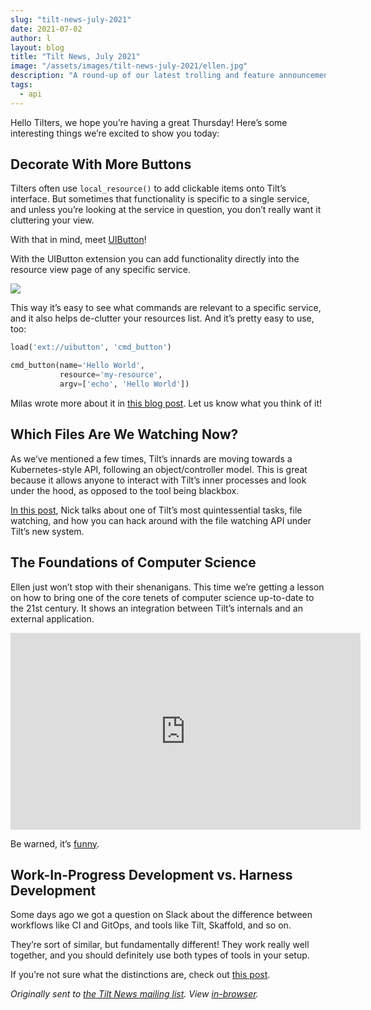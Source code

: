 ```yaml
---
slug: "tilt-news-july-2021"
date: 2021-07-02
author: l
layout: blog
title: "Tilt News, July 2021"
image: "/assets/images/tilt-news-july-2021/ellen.jpg"
description: "A round-up of our latest trolling and feature announcements."
tags:
  - api
---
```


Hello Tilters, we hope you’re having a great Thursday! Here’s some interesting
things we’re excited to show you today:

## Decorate With More Buttons

Tilters often use `local_resource()` to add clickable items onto Tilt’s
interface. But sometimes that functionality is specific to a single service, and
unless you’re looking at the service in question, you don’t really want it
cluttering your view.

With that in mind, meet [UIButton](https://github.com/tilt-dev/tilt-extensions/tree/master/uibutton)!

With the UIButton extension you can add functionality directly into the resource
view page of any specific service.

![](/assets/images/tilt-news-july-2021/buttons.jpg)

This way it’s easy to see what commands are relevant to a specific service, and
it also helps de-clutter your resources list. And it’s pretty easy to use, too:

```python
load('ext://uibutton', 'cmd_button')

cmd_button(name='Hello World',
           resource='my-resource',
           argv=['echo', 'Hello World'])
```

Milas wrote more about it in [this blog
post](https://blog.tilt.dev/2021/06/21/uibutton.html). Let us know what you
think of it!

## Which Files Are We Watching Now?

As we’ve mentioned a few times, Tilt’s innards are moving towards a Kubernetes-style API, following an object/controller model. This is great because it allows anyone to interact with Tilt’s inner processes and look under the hood, as opposed to the tool being blackbox. 

[In this post](https://blog.tilt.dev/2021/05/07/eyes-on-the-watchers.html), Nick
talks about one of Tilt’s most quintessential tasks, file watching, and how you
can hack around with the file watching API under Tilt’s new system.

## The Foundations of Computer Science

Ellen just won’t stop with their shenanigans. This time we’re getting a lesson
on how to bring one of the core tenets of computer science up-to-date to the
21st century. It shows an integration between Tilt’s internals and an external
application.

<div class="block block--video">
<iframe width="560" height="315" src="https://www.youtube.com/embed/T6N5r8JT7vY" frameborder="0" allow="accelerometer; autoplay; encrypted-media; gyroscope; picture-in-picture" allowfullscreen></iframe>
</div>

Be warned, it’s [funny](https://twitter.com/ellenkorbes/status/1405879387132731399).

## Work-In-Progress Development vs. Harness Development

Some days ago we got a question on Slack about the difference between workflows
like CI and GitOps, and tools like Tilt, Skaffold, and so on.

They’re sort of similar, but fundamentally different! They work really well
together, and you should definitely use both types of tools in your setup.

If you’re not sure what the distinctions are, check out [this
post](https://blog.tilt.dev/2021/06/21/wip-vs-harness.html).

_Originally sent to [the Tilt News mailing list](https://tilt.dev/subscribe). 
View [in-browser](https://mailchi.mp/tilt.dev/tilt-dev-news-july-2021)._
